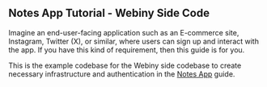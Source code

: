 ## Notes App Tutorial - Webiny Side Code

Imagine an end-user-facing application such as an E-commerce site, Instagram, Twitter (X), or similar, where users can sign up and interact with the app. If you have this kind of requirement, then this guide is for you.

This is the example codebase for the Webiny side codebase to create necessary infrastructure and authentication in the [Notes App](https://www.webiny.com/docs/headless-cms/notes-app/webiny-infrastructure-setup) guide.
